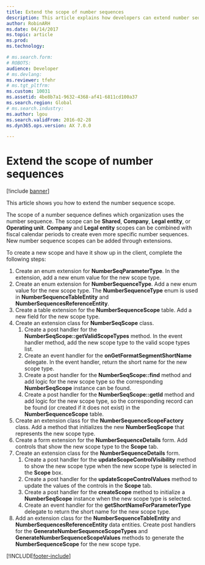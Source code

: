 ```yaml
---
title: Extend the scope of number sequences
description: This article explains how developers can extend number sequence scope.
author: RobinARH
ms.date: 04/14/2017
ms.topic: article
ms.prod: 
ms.technology: 

# ms.search.form: 
# ROBOTS: 
audience: Developer
# ms.devlang: 
ms.reviewer: tfehr
# ms.tgt_pltfrm: 
ms.custom: 10031
ms.assetid: 4be8b7a1-9632-4368-af41-6811cd100a37
ms.search.region: Global
# ms.search.industry: 
ms.author: lgou
ms.search.validFrom: 2016-02-28
ms.dyn365.ops.version: AX 7.0.0

---
```


# Extend the scope of number sequences

[!include [banner](../includes/banner.md)]

This article shows you how to extend the number sequence scope.

The scope of a number sequence defines which organization uses the number sequence. The scope can be **Shared**, **Company**, **Legal entity**, or **Operating unit**. **Company** and **Legal entity** scopes can be combined with fiscal calendar periods to create even more specific number sequences. New number sequence scopes can be added through extensions.  

To create a new scope and have it show up in the client, complete the following steps:

1. Create an enum extension for **NumberSeqParameterType**. In the extension, add a new enum value for the new scope type. 
2. Create an enum extension for **NumberSequenceType**. Add a new enum value for the new scope type. The **NumberSequenceType** enum is used in **NumberSequenceTableEntity** and **NumberSequencesReferenceEntity**.
3. Create a table extension for the **NumberSequenceScope** table. Add a new field for the new scope type.
4. Create an extension class for **NumberSeqScope** class.
   1. Create a post handler for the **NumberSeqScope::getValidScopeTypes** method. In the event handler method, add the new scope type to the valid scope types list.
   1. Create an event handler for the **onGetFormatSegmentShortName** delegate. In the event handler, return the short name for the new scope type.
   1. Create a post handler for the **NumberSeqScope::find** method and add logic for the new scope type so the corresponding **NumberSeqScope** instance can be found.   
   1. Create a post handler for the **NumberSeqScope::getId** method and add logic for the new scope type, so the corresponding record can be found (or created if it does not exist) in the **NumberSequenceScope** table. 
5. Create an extension class for the **NumberSequenceScopeFactory** class. Add a method that initializes the new **NumberSeqScope** that represents the new scope type.
6. Create a form extension for the **NumberSequenceDetails** form. Add controls that show the new scope type to the **Scope** tab.
7. Create an extension class for the **NumberSequenceDetails** form.
   1. Create a post handler for the **updateScopeControlVisibility** method to show the new scope type when the new scope type is selected in the **Scope** box.
   2. Create a post handler for the **updateScopeControlValues** method to update the values of the controls in the **Scope** tab.
   3. Create a post handler for the **createScope** method to initialize a **NumberSeqScope** instance when the new scope type is selected.
   4. Create an event handler for the **getShortNameForParameterType** delegate to return the short name for the new scope type.
8. Add an extension class for the **NumberSequenceTableEntity** and **NumberSequencesReferenceEntity** data entities. Create post handlers for the **GenerateNumberSequenceScopeTypes** and **GenerateNumberSequenceScopeValues** methods to generate the **NumberSequenceScope** for the new scope type.




[!INCLUDE[footer-include](../../../includes/footer-banner.md)]